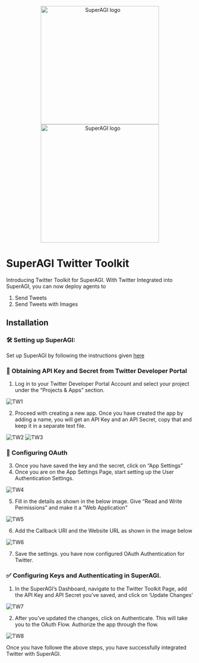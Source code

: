 <p align="center">
<a href="https://superagi.com//#gh-light-mode-only">
<img src="https://superagi.com/wp-content/uploads/2023/05/Logo-dark.svg" width="318px" alt="SuperAGI logo" />
</a>
<a href="https://superagi.com//#gh-dark-mode-only">
<img src="https://superagi.com/wp-content/uploads/2023/05/Logo-light.svg" width="318px" alt="SuperAGI logo" />
</a>
</p>

# SuperAGI Twitter Toolkit

Introducing Twitter Toolkit for SuperAGI. With Twitter Integrated into SuperAGI, you can now deploy agents to

1. Send Tweets
2. Send Tweets with Images

## Installation

### 🛠️ Setting up SuperAGI:

Set up SuperAGI by following the instructions given [here](https://github.com/TransformerOptimus/SuperAGI/blob/main/README.MD)

### 🔐 Obtaining API Key and Secret from Twitter Developer Portal

1. Log in to your Twitter Developer Portal Account and select your project under the “Projects & Apps” section.

![TW1](https://github.com/Phoenix2809/SuperAGI/assets/133874957/90064a9e-321b-499e-bad1-2d6758e07252)
   
2. Proceed with creating a new app. Once you have created the app by adding a name, you will get an API Key and an API Secret, copy that and keep it in a separate text file.

![TW2](https://github.com/Phoenix2809/SuperAGI/assets/133874957/b33341af-bfe7-473f-8735-3ff19dd5370d)
![TW3](https://github.com/Phoenix2809/SuperAGI/assets/133874957/7bc79f38-32fb-4ccc-b482-cd505b6838bf)


### 🚪 Configuring OAuth

3. Once you have saved the key and the secret, click on “App Settings”
4. Once you are on the App Settings Page, start setting up the User Authentication Settings. 
    
![TW4](https://github.com/Phoenix2809/SuperAGI/assets/133874957/5b46f42b-9631-4138-92e6-3cc5e8e58863)    
    
5. Fill in the details as shown in the below image. Give “Read and Write Permissions” and make it a “Web Application"
    
![TW5](https://github.com/Phoenix2809/SuperAGI/assets/133874957/ff8bb022-ea86-4f91-b484-f7cda04226f9)
    
6. Add the Callback URI and the Website URL as shown in the image below

![TW6](https://github.com/Phoenix2809/SuperAGI/assets/133874957/e6471e3b-dc4d-4ac4-8454-4e85d086271a)
    
7. Save the settings. you have now configured OAuth Authentication for Twitter.

 ### ✅ Configuring Keys and Authenticating in SuperAGI.

1. In the SuperAGI’s Dashboard, navigate to the Twitter Toolkit Page, add the API Key and API Secret you’ve saved, and click on ‘Update Changes’

![TW7](https://github.com/Phoenix2809/SuperAGI/assets/133874957/0b5e7fd7-c1f0-4738-bacf-9aa3dbd1ef06)

2. After you’ve updated the changes, click on Authenticate. This will take you to the OAuth Flow. Authorize the app through the flow. 

![TW8](https://github.com/Phoenix2809/SuperAGI/assets/133874957/99fe96b1-350c-43b8-a269-cc68996bc080)

Once you have followe the above steps, you have successfully integrated Twitter with SuperAGI. 
